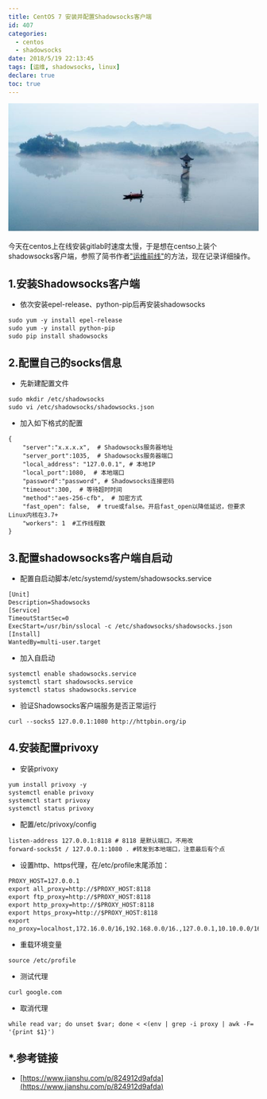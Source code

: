 ```yaml
---
title: CentOS 7 安装并配置Shadowsocks客户端
id: 407
categories:
  - centos
  - shadowsocks
date: 2018/5/19 22:13:45   
tags: [运维, shadowsocks, linux]
declare: true
toc: true
---
```

![img](/img/xjy/tangquanchi.jpg)<br/><br/>
今天在centos上在线安装gitlab时速度太慢，于是想在centso上装个shadowsocks客户端，参照了简书作者["运维前线"](https://www.jianshu.com/p/824912d9afda)的方法，现在记录详细操作。

<!--more-->

## 1.安装Shadowsocks客户端
+ 依次安装epel-release、python-pip后再安装shadowsocks
``` shell 
sudo yum -y install epel-release
sudo yum -y install python-pip
sudo pip install shadowsocks
```

## 2.配置自己的socks信息 

+ 先新建配置文件 

``` shell   
sudo mkdir /etc/shadowsocks
sudo vi /etc/shadowsocks/shadowsocks.json
```

+ 加入如下格式的配置
``` text  
{
    "server":"x.x.x.x",  # Shadowsocks服务器地址
    "server_port":1035,  # Shadowsocks服务器端口
    "local_address": "127.0.0.1", # 本地IP
    "local_port":1080,  # 本地端口
    "password":"password", # Shadowsocks连接密码
    "timeout":300,  # 等待超时时间
    "method":"aes-256-cfb",  # 加密方式
    "fast_open": false,  # true或false。开启fast_open以降低延迟，但要求Linux内核在3.7+
    "workers": 1  #工作线程数 
}
```

## 3.配置shadowsocks客户端自启动 

+ 配置自启动脚本/etc/systemd/system/shadowsocks.service 

``` text 
[Unit]
Description=Shadowsocks
[Service]
TimeoutStartSec=0
ExecStart=/usr/bin/sslocal -c /etc/shadowsocks/shadowsocks.json
[Install]
WantedBy=multi-user.target
```
+ 加入自启动 

``` shell 
systemctl enable shadowsocks.service
systemctl start shadowsocks.service
systemctl status shadowsocks.service
```
+ 验证Shadowsocks客户端服务是否正常运行 

``` shell
curl --socks5 127.0.0.1:1080 http://httpbin.org/ip
```

## 4.安装配置privoxy 

+ 安装privoxy

``` shell 
yum install privoxy -y
systemctl enable privoxy
systemctl start privoxy
systemctl status privoxy  
```

+ 配置/etc/privoxy/config 

``` text 
listen-address 127.0.0.1:8118 # 8118 是默认端口，不用改
forward-socks5t / 127.0.0.1:1080 . #转发到本地端口，注意最后有个点
```

+ 设置http、https代理，在/etc/profile末尾添加：

``` text 
PROXY_HOST=127.0.0.1
export all_proxy=http://$PROXY_HOST:8118
export ftp_proxy=http://$PROXY_HOST:8118
export http_proxy=http://$PROXY_HOST:8118
export https_proxy=http://$PROXY_HOST:8118
export no_proxy=localhost,172.16.0.0/16,192.168.0.0/16.,127.0.0.1,10.10.0.0/16
```

+ 重载环境变量 

``` shell 
source /etc/profile
```

+ 测试代理 

``` shell
curl google.com
```

+ 取消代理 

``` shell
while read var; do unset $var; done < <(env | grep -i proxy | awk -F= '{print $1}')
```

## *.参考链接 
+ [https://www.jianshu.com/p/824912d9afda](https://www.jianshu.com/p/824912d9afda)